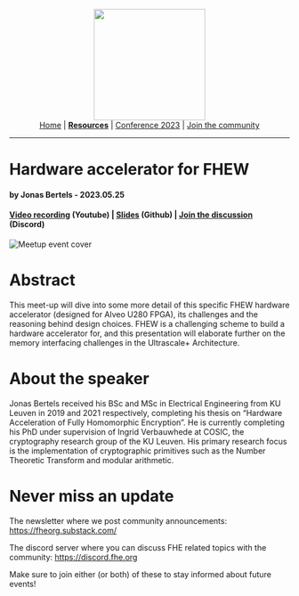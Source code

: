 <!-- Main header navigation -->
<p align="center">
  <img width="200" src="https://user-images.githubusercontent.com/5758427/180978488-db825482-5a58-4c7c-9589-c494a6f0be04.png"><br/>
  <a href="https://fhe-org.github.io">Home</a> | <a href="https://fhe-org.github.io/resources"><b>Resources</b></a> | <a href="https://fhe-org.github.io/conferences/conference-2023/home">Conference 2023</a> | <a href="https://fhe-org.github.io/community">Join the community</a>
</p>
<hr/>
<!-- /Main header navigation -->

# Hardware accelerator for FHEW
#### by Jonas Bertels - 2023.05.25
#### <a href="https://www.youtube.com/watch?v=gdgTeLcsKTs&list=PLnbmMskCVh1chnSM8Jjy6Nk3IH6fpn7MM">Video recording</a> (Youtube) | <a href="https://github.com/FHE-org/fhe-org.github.io/files/11574584/024-Hardware_accelerator_for_FHEW_slides.pdf">Slides</a> (Github) | <a href="https://discord.fhe.org">Join the discussion</a> (Discord)

![Meetup event cover](https://github.com/FHE-org/fhe-org.github.io/assets/37557436/f3e4f255-8fc4-4a31-9a4c-ca1681a48315)

# Abstract

This meet-up will dive into some more detail of this specific FHEW hardware accelerator (designed for Alveo U280 FPGA), its challenges and the reasoning behind design choices. FHEW is a challenging scheme to build a hardware accelerator for, and this presentation will elaborate further on the memory interfacing challenges in the Ultrascale+ Architecture.

# About the speaker

Jonas Bertels received his BSc and MSc in Electrical Engineering from KU Leuven in 2019 and 2021 respectively, completing his thesis on “Hardware Acceleration of Fully Homomorphic Encryption”. He is currently completing his PhD under supervision of Ingrid Verbauwhede at COSIC, the cryptography research group of the KU Leuven. His primary research focus is the implementation of cryptographic primitives such as the Number Theoretic Transform and modular arithmetic.

# Never miss an update

The newsletter where we post community announcements: https://fheorg.substack.com/

The discord server where you can discuss FHE related topics with the community: https://discord.fhe.org

Make sure to join either (or both) of these to stay informed about future events!
